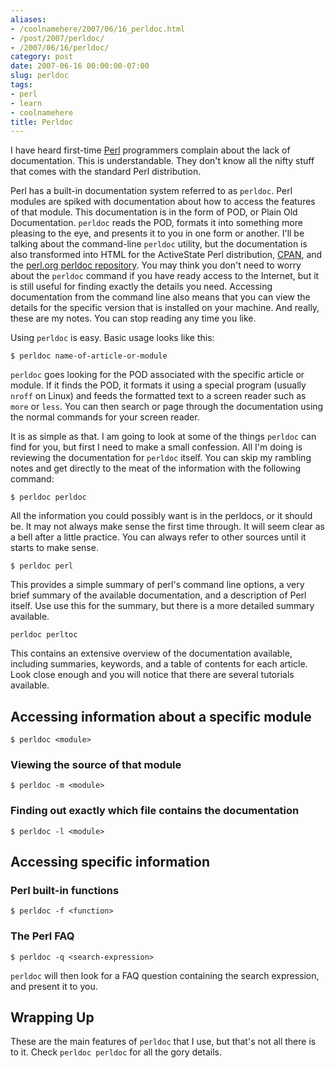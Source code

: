 ```yaml
---
aliases:
- /coolnamehere/2007/06/16_perldoc.html
- /post/2007/perldoc/
- /2007/06/16/perldoc/
category: post
date: 2007-06-16 00:00:00-07:00
slug: perldoc
tags:
- perl
- learn
- coolnamehere
title: Perldoc
---
```


I have heard first-time [Perl](../../../card/Perl.md) programmers complain about the lack of documentation. This is understandable. They don't know all the nifty stuff that comes with the standard Perl distribution. 

<!--more-->

Perl has a built-in documentation system referred to as `perldoc`. Perl modules are spiked with documentation about how to access the features of that module. This documentation is in the form of POD, or Plain Old Documentation. `perldoc` reads the POD, formats it into something more pleasing to the eye, and presents it to you in one form or another. I'll be talking about the command-line `perldoc` utility, but the documentation is also transformed into HTML for the ActiveState Perl distribution, [CPAN](http://cpan.org/), and the [perl.org perldoc repository](http://perldoc.perl.org/). You may think you don't need to worry about the `perldoc` command if you have ready access to the Internet, but it is still useful for finding exactly the details you need. Accessing documentation from the command line also means that you can view the details for the specific version that is installed on your machine. And really, these are my notes. You can stop reading any time you like.

Using `perldoc` is easy. Basic usage looks like this:

````
$ perldoc name-of-article-or-module
````

`perldoc` goes looking for the POD associated with the specific article or module. If it finds the POD, it formats it using a special program (usually `nroff` on Linux) and feeds the formatted text to a screen reader such as `more` or `less`. You can then search or page through the documentation using the normal commands for your screen reader.

It is as simple as that. I am going to look at some of the things `perldoc` can find for you, but first I need to make a small confession. All I'm doing is reviewing the documentation for `perldoc` itself. You can skip my rambling notes and get directly to the meat of the information with the following command:

````
$ perldoc perldoc
````

All the information you could possibly want is in the perldocs, or it should be. It may not always make sense the first time through. It will seem clear as a bell after a little practice. You can always refer to other sources until it starts to make sense.

````
$ perldoc perl
````

This provides a simple summary of perl's command line options, a very brief summary of the available documentation, and a description of Perl itself. Use use this for the summary, but there is a more detailed summary available.

````
perldoc perltoc
````

This contains an extensive overview of the documentation available, including summaries, keywords, and a table of contents for each article. Look close enough and you will notice that there are several tutorials available.

## Accessing information about a specific module

````
$ perldoc <module>
````

### Viewing the source of that module

````
$ perldoc -m <module>
````

### Finding out exactly which file contains the documentation

````
$ perldoc -l <module>
````

## Accessing specific information

### Perl built-in functions

````
$ perldoc -f <function>
````

### The Perl FAQ

````
$ perldoc -q <search-expression>
````

`perldoc` will then look for a FAQ question containing the search expression, and present it to you.

## Wrapping Up

These are the main features of `perldoc` that I use, but that's not all there is to it. Check `perldoc perldoc` for all the gory details.
